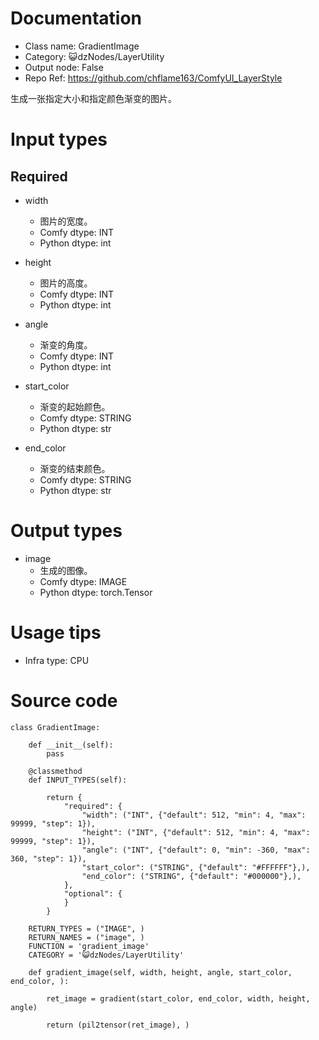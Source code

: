 # Documentation
- Class name: GradientImage
- Category: 😺dzNodes/LayerUtility
- Output node: False
- Repo Ref: https://github.com/chflame163/ComfyUI_LayerStyle

生成一张指定大小和指定颜色渐变的图片。

# Input types
## Required

- width
    - 图片的宽度。
    - Comfy dtype: INT
    - Python dtype: int

- height
    - 图片的高度。
    - Comfy dtype: INT
    - Python dtype: int

- angle
    - 渐变的角度。
    - Comfy dtype: INT
    - Python dtype: int

- start_color
    - 渐变的起始颜色。
    - Comfy dtype: STRING
    - Python dtype: str

- end_color
    - 渐变的结束颜色。
    - Comfy dtype: STRING
    - Python dtype: str


# Output types

- image
    - 生成的图像。
    - Comfy dtype: IMAGE
    - Python dtype: torch.Tensor

# Usage tips
- Infra type: CPU

# Source code
```
class GradientImage:

    def __init__(self):
        pass

    @classmethod
    def INPUT_TYPES(self):

        return {
            "required": {
                "width": ("INT", {"default": 512, "min": 4, "max": 99999, "step": 1}),
                "height": ("INT", {"default": 512, "min": 4, "max": 99999, "step": 1}),
                "angle": ("INT", {"default": 0, "min": -360, "max": 360, "step": 1}),
                "start_color": ("STRING", {"default": "#FFFFFF"},),
                "end_color": ("STRING", {"default": "#000000"},),
            },
            "optional": {
            }
        }

    RETURN_TYPES = ("IMAGE", )
    RETURN_NAMES = ("image", )
    FUNCTION = 'gradient_image'
    CATEGORY = '😺dzNodes/LayerUtility'

    def gradient_image(self, width, height, angle, start_color, end_color, ):

        ret_image = gradient(start_color, end_color, width, height, angle)

        return (pil2tensor(ret_image), )
```